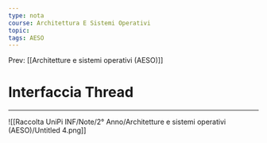 ```yaml
---
type: nota
course: Architettura E Sistemi Operativi
topic: 
tags: AESO
---
```


Prev: [[Architetture e sistemi operativi (AESO)]]

# Interfaccia Thread
---

![[Raccolta UniPi INF/Note/2° Anno/Architetture e sistemi operativi (AESO)/Untitled 4.png]]
